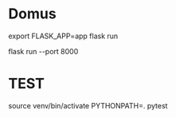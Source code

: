 # Domus

export FLASK_APP=app
flask run

flask run --port 8000



# TEST

source venv/bin/activate
PYTHONPATH=. pytest